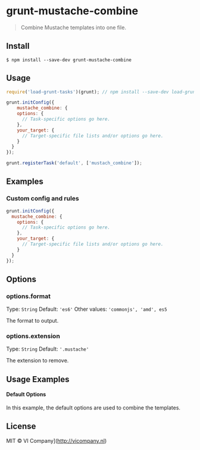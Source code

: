# grunt-mustache-combine

> Combine Mustache templates into one file.

## Install

```
$ npm install --save-dev grunt-mustache-combine
```

## Usage

```js
require('load-grunt-tasks')(grunt); // npm install --save-dev load-grunt-tasks

grunt.initConfig({
	mustache_combine: {
    options: {
      // Task-specific options go here.
    },
    your_target: {
      // Target-specific file lists and/or options go here.
    }
  }
});

grunt.registerTask('default', ['mustach_combine']);
```

## Examples

### Custom config and rules

```js
grunt.initConfig({
  mustache_combine: {
    options: {
      // Task-specific options go here.
    },
    your_target: {
      // Target-specific file lists and/or options go here.
    }
  }
});
```

## Options

### options.format
Type: `String`
Default: `'es6'`
Other values: `'commonjs', 'amd', es5`

The format to output.

### options.extension
Type: `String`
Default: `'.mustache'`

The extension to remove.

## Usage Examples

#### Default Options
In this example, the default options are used to combine the templates.



## License

MIT © VI Company](http://vicompany.nl)